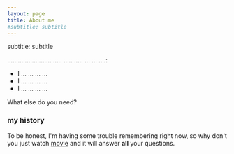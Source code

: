 ```yaml
---
layout: page
title: About me
#subtitle: subtitle
---
```

subtitle: subtitle

......................... ..... ..... ..... ... ... ....:

- I ... ... ... ...
- I ... ... ... ...
- I ... ... ... ...

What else do you need?

### my history

To be honest, I'm having some trouble remembering right now, 
so why don't you just watch 
[movie](http://en.wikipedia.org/wiki/The_Princess_Bride_%28film%29)
and it will answer **all** your questions.
